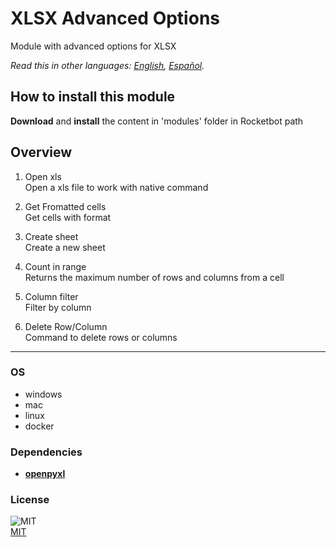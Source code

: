 # XLSX Advanced Options
  
Module with advanced options for XLSX  

*Read this in other languages: [English](README.md), [Español](README.es.md).*

## How to install this module
  
__Download__ and __install__ the content in 'modules' folder in Rocketbot path  



## Overview


1. Open xls  
Open a xls file to work with native command

2. Get Fromatted cells  
Get cells with format

3. Create sheet  
Create a new sheet

4. Count in range  
Returns the maximum number of rows and columns from a cell

5. Column filter  
Filter by column

6. Delete Row/Column  
Command to delete rows or columns  




----
### OS

- windows
- mac
- linux
- docker

### Dependencies
- [**openpyxl**](https://pypi.org/project/openpyxl/)
### License
  
![MIT](https://camo.githubusercontent.com/107590fac8cbd65071396bb4d04040f76cde5bde/687474703a2f2f696d672e736869656c64732e696f2f3a6c6963656e73652d6d69742d626c75652e7376673f7374796c653d666c61742d737175617265)  
[MIT](http://opensource.org/licenses/mit-license.ph)